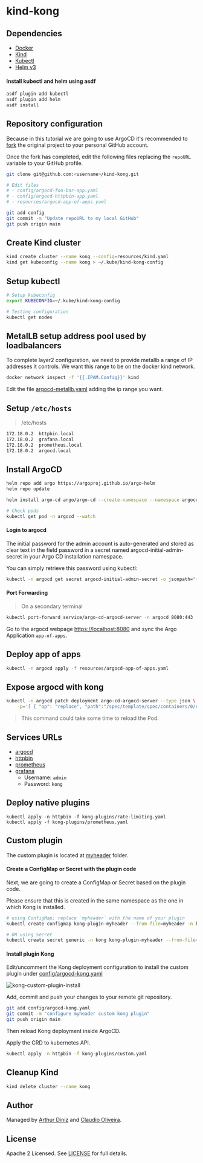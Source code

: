 # kind-kong

## Dependencies

- [Docker](https://docs.docker.com/engine/install/)
- [Kind](https://kind.sigs.k8s.io/docs/user/quick-start/#installation)
- [Kubectl](https://kubernetes.io/docs/tasks/tools/)
- [Helm v3](https://helm.sh/docs/intro/install/)


#### Install kubectl and helm using asdf

```bash
asdf plugin add kubectl
asdf plugin add helm
asdf install
```

## Repository configuration

Because in this tutorial we are going to use ArgoCD it's recommended to [fork](https://github.com/arthurbdiniz/kind-kong/fork) the original project to your personal GitHub account.

Once the fork has completed, edit the following files replacing the `repoURL` variable to your GitHub profile.


```bash
git clone git@github.com:<username>/kind-kong.git

# Edit files
# - config/argocd-foo-bar-app.yaml
# - config/argocd-httpbin-app.yaml
# - resources/argocd-app-of-apps.yaml

git add config
git commit -m "Update repoURL to my local GitHub"
git push origin main
```

## Create Kind cluster

```bash
kind create cluster --name kong --config=resources/kind.yaml
kind get kubeconfig --name kong > ~/.kube/kind-kong-config
```

## Setup kubectl

```bash
# Setup kubeconfig
export KUBECONFIG=~/.kube/kind-kong-config

# Testing configuration
kubectl get nodes
```

## MetalLB setup address pool used by loadbalancers

To complete layer2 configuration, we need to provide metallb a range of IP addresses it controls.
We want this range to be on the docker kind network.

```bash
docker network inspect -f '{{.IPAM.Config}}' kind
```

Edit the file [argocd-metallb.yaml](config/argocd-metallb.yaml) adding the ip range you want.


## Setup `/etc/hosts`

> /etc/hosts
```bash
172.18.0.2	httpbin.local
172.18.0.2	grafana.local
172.18.0.2	prometheus.local
172.18.0.2	argocd.local
```

## Install ArgoCD

```bash
helm repo add argo https://argoproj.github.io/argo-helm
helm repo update

helm install argo-cd argo/argo-cd --create-namespace --namespace argocd --version 8.0.17 --values resources/argocd-values.yaml

# Check pods
kubectl get pod -n argocd --watch
```

#### Login to argocd

The initial password for the admin account is auto-generated and stored as clear text in the field password in a secret named argocd-initial-admin-secret in your Argo CD installation namespace.

You can simply retrieve this password using kubectl:

```bash
kubectl -n argocd get secret argocd-initial-admin-secret -o jsonpath="{.data.password}" | base64 -d; echo
```

#### Port Forwarding

> On a secondary terminal

```bash
kubectl port-forward service/argo-cd-argocd-server -n argocd 8080:443
```

Go to the argocd webpage [https://localhost:8080](https://localhost:8080) and sync the Argo Application `app-of-apps`.

## Deploy app of apps

```bash
kubectl -n argocd apply -f resources/argocd-app-of-apps.yaml
```

## Expose argocd with kong

```bash
kubectl -n argocd patch deployment argo-cd-argocd-server --type json \
    -p='[ { "op": "replace", "path":"/spec/template/spec/containers/0/command","value": ["argocd-server","--staticassets","/shared/app","--repo-server","argo-cd-argocd-repo-server:8081","--dex-server","http://argo-cd-argocd-dex-server:5556","--logformat","text","--loglevel","info","--redis","argo-cd-argocd-redis:6379","--insecure"] }]'
```

> This command could take some time to reload the Pod.

## Services URLs

- [argocd](https://argocd.local)
- [httpbin](https://httpbin.local)
- [prometheus](https://prometheus.local)
- [grafana](https://grafana.local)
    - Username: `admin`
    - Password: `kong`

## Deploy native plugins

```
kubectl apply -n httpbin -f kong-plugins/rate-limiting.yaml
kubectl apply -f kong-plugins/prometheus.yaml
```

## Custom plugin

The custom plugin is located at [myheader](myheader) folder.

#### Create a ConfigMap or Secret with the plugin code

Next, we are going to create a ConfigMap or Secret based on the plugin code.

Please ensure that this is created in the same namespace as the one in which Kong is installed.

```bash
# using ConfigMap; replace `myheader` with the name of your plugin
kubectl create configmap kong-plugin-myheader --from-file=myheader -n kong

# OR using Secret
kubectl create secret generic -n kong kong-plugin-myheader --from-file=myheader
```

#### Install plugin Kong

Edit/uncomment the Kong deployment configuration to install the custom plugin under [config/argocd-kong.yaml](config/argocd-kong.yaml)

![kong-custom-plugin-install](images/kong-custom-plugin-install.png)

Add, commit and push your changes to your remote git repository.

```bash
git add config/argocd-kong.yaml
git commit -m "configure myheader custom kong plugin"
git push origin main
```

Then reload Kong deployment inside ArgoCD.

Apply the CRD to kubernetes API.

```bash
kubectl apply -n httpbin -f kong-plugins/custom.yaml
```

## Cleanup Kind

```bash
kind delete cluster --name kong
```

## Author

Managed by [Arthur Diniz](https://github.com/arthurbdiniz) and [Claudio Oliveira](https://github.com/claudioed).

## License

Apache 2 Licensed. See [LICENSE](https://github.com/arthurbdiniz/kind-kong/blob/master/LICENSE) for full details.
